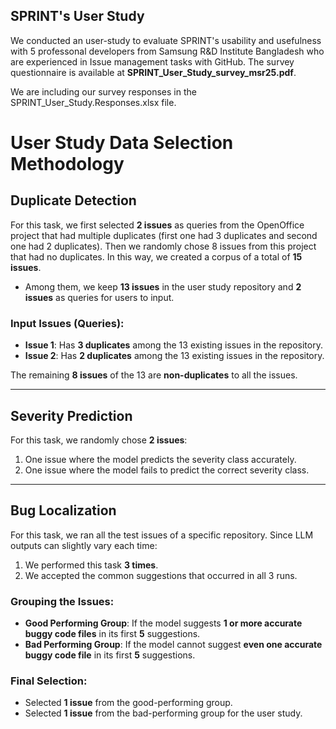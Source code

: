 ## SPRINT's User Study

We conducted an user-study to evaluate SPRINT's usability and usefulness with 5 professonal developers from Samsung R&D Institute Bangladesh who are experienced in Issue management tasks with GitHub. The survey questionnaire is available at **SPRINT_User_Study_survey_msr25.pdf**.

We are including our survey responses in the SPRINT_User_Study.Responses.xlsx file.


# User Study Data Selection Methodology

## Duplicate Detection

For this task, we first selected **2 issues** as queries from the OpenOffice project that had multiple duplicates (first one had 3 duplicates and second one had 2 duplicates). Then we randomly chose 8 issues from this project that had no duplicates. In this way, we created a corpus of a total of **15 issues**. 

- Among them, we keep **13 issues** in the user study repository and **2 issues** as queries for users to input.
  
### Input Issues (Queries):
- **Issue 1**: Has **3 duplicates** among the 13 existing issues in the repository.
- **Issue 2**: Has **2 duplicates** among the 13 existing issues in the repository.

The remaining **8 issues** of the 13 are **non-duplicates** to all the issues.

---

## Severity Prediction

For this task, we randomly chose **2 issues**:
1. One issue where the model predicts the severity class accurately.
2. One issue where the model fails to predict the correct severity class.

---

## Bug Localization

For this task, we ran all the test issues of a specific repository. Since LLM outputs can slightly vary each time:
1. We performed this task **3 times**.
2. We accepted the common suggestions that occurred in all 3 runs.

### Grouping the Issues:
- **Good Performing Group**: If the model suggests **1 or more accurate buggy code files** in its first **5** suggestions.
- **Bad Performing Group**: If the model cannot suggest **even one accurate buggy code file** in its first **5** suggestions.

### Final Selection:
- Selected **1 issue** from the good-performing group.
- Selected **1 issue** from the bad-performing group for the user study.
